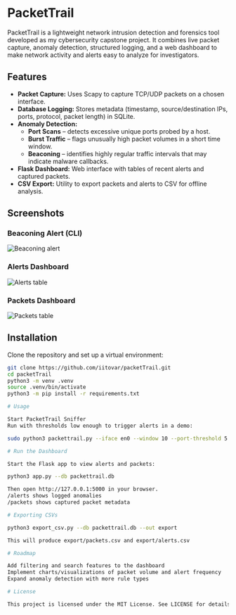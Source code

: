# PacketTrail

PacketTrail is a lightweight network intrusion detection and forensics tool developed as my cybersecurity capstone project. It combines live packet capture, anomaly detection, structured logging, and a web dashboard to make network activity and alerts easy to analyze for investigators.

## Features

- **Packet Capture:** Uses Scapy to capture TCP/UDP packets on a chosen interface.  
- **Database Logging:** Stores metadata (timestamp, source/destination IPs, ports, protocol, packet length) in SQLite.  
- **Anomaly Detection:**  
  - **Port Scans** – detects excessive unique ports probed by a host.  
  - **Burst Traffic** – flags unusually high packet volumes in a short time window.  
  - **Beaconing** – identifies highly regular traffic intervals that may indicate malware callbacks.  
- **Flask Dashboard:** Web interface with tables of recent alerts and captured packets.  
- **CSV Export:** Utility to export packets and alerts to CSV for offline analysis.  

## Screenshots

### Beaconing Alert (CLI)
![Beaconing alert](docs/screenshots/beaconing.png)

### Alerts Dashboard
![Alerts table](docs/screenshots/alerts.png)

### Packets Dashboard
![Packets table](docs/screenshots/packets.png)

## Installation

Clone the repository and set up a virtual environment:

```bash
git clone https://github.com/iitovar/packetTrail.git
cd packetTrail
python3 -m venv .venv
source .venv/bin/activate
python3 -m pip install -r requirements.txt

# Usage

Start PacketTrail Sniffer
Run with thresholds low enough to trigger alerts in a demo:

sudo python3 packettrail.py --iface en0 --window 10 --port-threshold 5 --rate-threshold 30 --beacon-count 5 --beacon-jitter 0.35

# Run the Dashboard

Start the Flask app to view alerts and packets:

python3 app.py --db packettrail.db

Then open http://127.0.0.1:5000 in your browser.
/alerts shows logged anomalies
/packets shows captured packet metadata

# Exporting CSVs

python3 export_csv.py --db packettrail.db --out export

This will produce export/packets.csv and export/alerts.csv

# Roadmap

Add filtering and search features to the dashboard
Implement charts/visualizations of packet volume and alert frequency
Expand anomaly detection with more rule types

# License

This project is licensed under the MIT License. See LICENSE for details.

